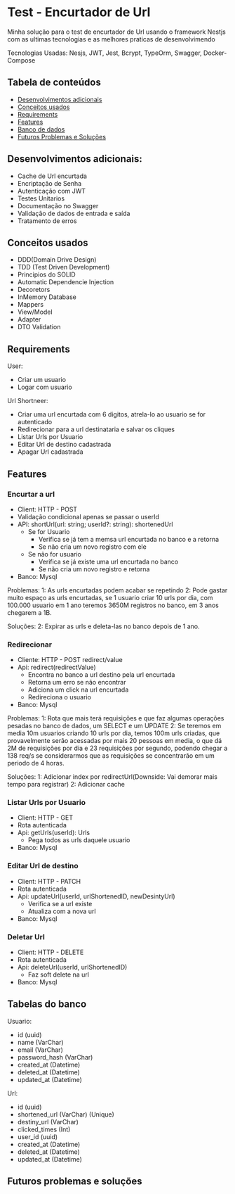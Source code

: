 # Test - Encurtador de Url

Minha solução para o test de encurtador de Url usando o framework Nestjs com as ultimas tecnologias e as melhores praticas de desenvolvimendo

Tecnologias Usadas: Nesjs, JWT, Jest, Bcrypt, TypeOrm, Swagger, Docker-Compose

## Tabela de conteúdos

- [Desenvolvimentos adicionais](#desenvolvimento)
- [Conceitos usados](#conceitos-usados)
- [Requirements](#requirements)
- [Features](#features)
- [Banco de dados](#tabelas-do-banco)
- [Futuros Problemas e Soluções](#futuros-problemas-e-solucoes)

## Desenvolvimentos adicionais:

- Cache de Url encurtada
- Encriptação de Senha
- Autenticação com JWT
- Testes Unitarios
- Documentação no Swagger
- Validação de dados de entrada e saída
- Tratamento de erros

## Conceitos usados

- DDD(Domain Drive Design)
- TDD (Test Driven Development)
- Principios do SOLID
- Automatic Dependencie Injection
- Decoretors
- InMemory Database
- Mappers
- View/Model
- Adapter
- DTO Validation

## Requirements

User:

- Criar um usuario
- Logar com usuario

Url Shortneer:

- Criar uma url encurtada com 6 digitos, atrela-lo ao usuario se for autenticado
- Redirecionar para a url destinataria e salvar os cliques
- Listar Urls por Usuario
- Editar Url de destino cadastrada
- Apagar Url cadastrada

## Features

### Encurtar a url

- Client: HTTP - POST
- Validação condicional apenas se passar o userId
- API: shortUrl(url: string; userId?: string): shortenedUrl
  - Se for Usuario
    - Verifica se já tem a memsa url encurtada no banco e a retorna
    - Se não cria um novo registro com ele
  - Se não for usuario
    - Verifica se já existe uma url encurtada no banco
    - Se não cria um novo registro e retorna
- Banco: Mysql

Problemas:
1: As urls encurtadas podem acabar se repetindo
2: Pode gastar muito espaço as urls encurtadas, se 1 usuario criar 10 urls por dia, com 100.000 usuario em 1 ano teremos 3650M registros no banco, em 3 anos chegarem a 1B.

Soluções:
2: Expirar as urls e deleta-las no banco depois de 1 ano.

### Redirecionar

- Cliente: HTTP - POST redirect/value
- Api: redirect(redirectValue)
  - Encontra no banco a url destino pela url encurtada
  - Retorna um erro se não encontrar
  - Adiciona um click na url encurtada
  - Redireciona o usuario
- Banco: Mysql

Problemas:
1: Rota que mais terá requisições e que faz algumas operações pesadas no banco de dados, um SELECT e um UPDATE
2: Se teremos em media 10m usuarios criando 10 urls por dia, temos 100m urls criadas, que provavelmente serão acessadas por mais 20 pessoas em media, o que dá 2M de requisições por dia e 23 requisições por segundo, podendo chegar a 138 req/s se considerarmos que as requisições se concentrarão em um periodo de 4 horas.

Soluções:
1: Adicionar index por redirectUrl(Downside: Vai demorar mais tempo para registrar)
2: Adicionar cache

### Listar Urls por Usuario

- Client: HTTP - GET
- Rota autenticada
- Api: getUrls(userId): Urls
  - Pega todos as urls daquele usuario
- Banco: Mysql

### Editar Url de destino

- Client: HTTP - PATCH
- Rota autenticada
- Api: updateUrl(userId, urlShortenedID, newDesintyUrl)
  - Verifica se a url existe
  - Atualiza com a nova url
- Banco: Mysql

### Deletar Url

- Client: HTTP - DELETE
- Rota autenticada
- Api: deleteUrl(userId, urlShortenedID)
  - Faz soft delete na url
- Banco: Mysql

## Tabelas do banco

Usuario:

- id (uuid)
- name (VarChar)
- email (VarChar)
- password_hash (VarChar)
- created_at (Datetime)
- deleted_at (Datetime)
- updated_at (Datetime)

Url:

- id (uuid)
- shortened_url (VarChar) (Unique)
- destiny_url (VarChar)
- clicked_times (Int)
- user_id (uuid)
- created_at (Datetime)
- deleted_at (Datetime)
- updated_at (Datetime)

## Futuros problemas e soluções
